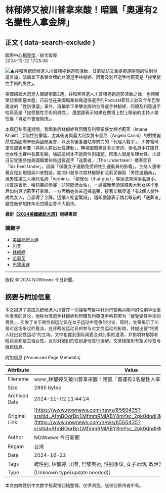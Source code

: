# 林郁婷又被川普拿來酸！暗諷「奧運有2名變性人拿金牌」

## 正文 { data-search-exclude }


國際中心[楊智傑](https://www.nownews.com/reporter/楊智傑/)／綜合報導  
2024-10-22 17:25:08

![▲共和黨總統候選人川普積極跑造勢活動，日前受訪又重提奧運期間的性別爭議言論，暗諷拿下拳擊金牌的台灣選手林郁婷、阿爾及利亞選手哈莉芙是「接受變性手術的男性」。](https://media.nownews.com/nn_media/thumbnail/2024/10/1729571258299-2f245bcb48f2474597c5c962562c0fa3-800x533.webp?unShow=false)

美國總統大選進入關鍵倒數2週，共和黨候選人川普積極跑造勢活動之餘，也頻頻受訪鞏固基本盤，日前他在美國職業摔角退役選手的Podcast節目上談及今年巴黎奧運的「性別爭議」事件，再稱拿下拳擊金牌的台灣選手林郁婷、阿爾及利亞選手哈莉芙是「接受變性手術的男性」，還戲謔表示如果在賽場上對上眼前的主持人變性後「肯定不會很愉快」。 

本屆巴黎奧運期間，我國拳后林郁婷與阿爾及利亞拳擊女將哈莉芙（Imane Khalif）深陷性別爭議，尤其後者與義大利女將卡里尼（Angela Carini）的對擂儼然成為國際拳總與國際奧會，以及背後各自站隊勢力的「代理人戰爭」，川普當時更高調表示要「將男人趕出女性運動」，無視國際奧會多次澄清，兩名選手在跟其他女性比賽中有贏有輸，強調這根本不是跨性別議題，因兩人就是生理女性。川普日前受邀參加美國職業摔角退役選手「送葬者」（The Undertaker）播客節目「Six Feet Under」，談論「保護女子運動免受跨性別運動員的影響」，主持人還帶著女兒到現場與川普對談，期間川普多次將林郁婷和哈莉芙稱爲「男性運動員」，用男性第三人稱代名詞「he/him」、「那傢伙（that guy）」等說法來稱兩名選手。川普還表示，哈莉芙的參賽「非常貶低女性」，一邊揮舞拳頭演釋義大利女將卡里尼如何與哈莉芙打拳擊，一方面稱她後來選擇退賽，接著又稱奧運「有2個人變性成為女人，且贏得了金牌，這讓人相當驚訝」，隨即戲謔表示倘若眼前的「送葬者」變性後參加摔角恐怕場面會不大愉快。

**最新【**[**2024美國總統大選**](https://www.nownews.com/2024uselection/)**】報導專頁**  

### 關鍵字
- [美國總統大選](https://www.nownews.com/tag?q=%E7%BE%8E%E5%9C%8B%E7%B8%BD%E7%B5%B1%E5%A4%A7%E9%81%B8) 
- [川普](https://www.nownews.com/tag?q=%E5%B7%9D%E6%99%AE) 
- [林郁婷](https://www.nownews.com/tag?q=%E6%9E%97%E9%83%81%E5%A9%B7) 
- [哈莉芙](https://www.nownews.com/tag?q=%E5%93%88%E8%8E%89%E8%8A%99) 
- [巴黎奧運](https://www.nownews.com/tag?q=%E5%B7%B4%E9%BB%8E%E5%A5%A7%E9%81%8B) 

---

版权 © 2024 NOWnews 今日新聞。

## 摘要与附加信息

<!-- tcd_abstract -->
本文报道了美国总统候选人川普在一次播客节目中针对巴黎奥运期间的性别争议事件发表的言论，他称台灣選手林郁婷和阿爾及利亞選手哈莉芙为「接受變性手術的男性」，引发了关于跨性别运动员在女子运动中竞争的讨论。同时，文章揭示了川普对这场争议的看法，批评两位运动员的参与对女性运动的影响，并提出要“将男人赶出女性运动”的立场。文中也提到国际奥委会对此事的澄清，并指明林郁婷和哈莉芙都是生理女性，反对对她们的性别身份进行误解。文章结尾附有相关标签与版权信息。
<!-- tcd_abstract_end -->

附加信息 [Processed Page Metadata]

| Attribute       | Value                                  |
|-----------------|----------------------------------------|
| Filename        | www_林郁婷又被川普拿來酸！暗諷「奧運有2名變性人拿金牌」.md                             |
| Size            | 2895 bytes                           |
| Archived Date   | 2024-11-02 11:44:24                             |
| Original Link   | [https://www.nownews.com/news/6560435?srsltid=AfmBOorBp1MfmmRMlABY8mYsc_2pk0dndHMlDu3h99I3K4nR95HNOGiY](https://www.nownews.com/news/6560435?srsltid=AfmBOorBp1MfmmRMlABY8mYsc_2pk0dndHMlDu3h99I3K4nR95HNOGiY)                       |
| Author          | NOWnews 今日新聞                               |
| Region          | 台湾                               |
| Date            | 2024-10-22                                 |
| Tags            | 跨性别, 林郁婷, 川普, 巴黎奥运, 性别争议, 女子运动, 政治言论                                 |
| Type            | [Unknown type(update needed)]                                 |
<!-- tcd_table_end -->

本文由跨性别中文数字档案馆归档整理，仅供浏览。版权归原作者所有。
